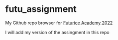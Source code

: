 # futu_assignment
My Github repo browser for [Futurice Academy 2022](https://github.com/futurice/futurice-academy-homework-assignment)

I will add my version of the assingment in this repo
